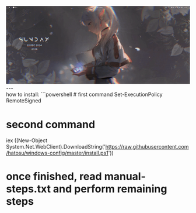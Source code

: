 <div align="center">
<img src="https://github.com/hatosu/windows-config/blob/main/showcase.gif?raw=true" />
</div>
---
<br />
how to install:
  ```powershell
  # first command
  Set-ExecutionPolicy RemoteSigned

  # second command
  iex ((New-Object System.Net.WebClient).DownloadString('https://raw.githubusercontent.com/hatosu/windows-config/master/install.ps1'))

  # once finished, read manual-steps.txt and perform remaining steps
  ```
